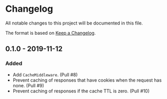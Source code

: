 # Changelog

All notable changes to this project will be documented in this file.

The format is based on [Keep a Changelog](https://keepachangelog.com/en/1.0.0/).

## 0.1.0 - 2019-11-12

### Added

- Add `CacheMiddleware`. (Pull #8)
- Prevent caching of responses that have cookies when the request has none. (Pull #9)
- Prevent caching of responses if the cache TTL is zero. (Pull #10)
